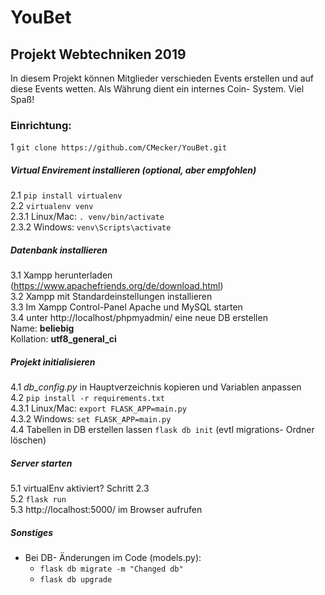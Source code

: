 # YouBet 
## Projekt Webtechniken 2019
In diesem Projekt k&ouml;nnen Mitglieder verschieden Events erstellen
und auf diese Events wetten. Als W&auml;hrung dient ein internes Coin-
System. Viel Spaß!
### Einrichtung:
1 `git clone https://github.com/CMecker/YouBet.git`

##### Virtual Envirement installieren (optional, aber empfohlen)
2.1 `pip install virtualenv`  
2.2 `virtualenv venv`  
2.3.1 Linux/Mac: `. venv/bin/activate`  
2.3.2 Windows: `venv\Scripts\activate`

##### Datenbank installieren

3.1 Xampp herunterladen (https://www.apachefriends.org/de/download.html)  
3.2 Xampp mit Standardeinstellungen installieren  
3.3 Im Xampp Control-Panel Apache und MySQL starten  
3.4 unter http://localhost/phpmyadmin/ eine neue DB erstellen  
Name: **beliebig**  
Kollation: **utf8_general_ci**

##### Projekt initialisieren

4.1 _db_config.py_ in Hauptverzeichnis kopieren  und Variablen anpassen  
4.2 `pip install -r requirements.txt`  
4.3.1 Linux/Mac: `export FLASK_APP=main.py`  
4.3.2 Windows: `set FLASK_APP=main.py`  
4.4 Tabellen in DB erstellen lassen `flask db init` (evtl migrations-
Ordner l&ouml;schen)

##### Server starten
5.1 virtualEnv aktiviert? Schritt 2.3  
5.2 `flask run`  
5.3  http://localhost:5000/ im Browser aufrufen  

##### Sonstiges
- Bei DB- &Auml;nderungen im Code (models.py):  
    - `flask db migrate -m "Changed db"`  
    - `flask db upgrade`  

